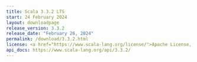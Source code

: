 ```yaml
---
title: Scala 3.3.2 LTS
start: 24 February 2024
layout: downloadpage
release_version: 3.3.2
release_date: "February 26, 2024"
permalink: /download/3.3.2.html
license: <a href="https://www.scala-lang.org/license/">Apache License, Version 2.0</a>
api_docs: https://www.scala-lang.org/api/3.3.2/
---
```

